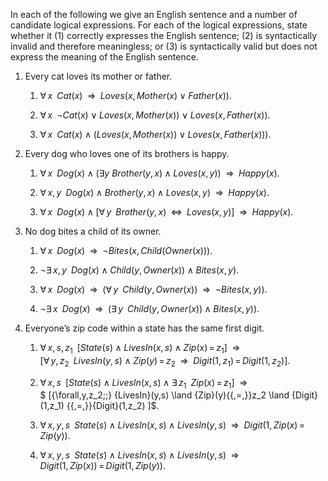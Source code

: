 

In each of the following we give an English sentence and a number of
candidate logical expressions. For each of the logical expressions,
state whether it (1) correctly expresses the English sentence; (2) is
syntactically invalid and therefore meaningless; or (3) is syntactically
valid but does not express the meaning of the English sentence.<br>

1.  Every cat loves its mother or father.<br>

    1.  ${\forall\,x\;\;} {Cat}(x) {\:\;{\Rightarrow}\:\;}{Loves}(x,{Mother}(x)\lor {Father}(x))$.<br>

    2.  ${\forall\,x\;\;} \lnot {Cat}(x) \lor {Loves}(x,{Mother}(x)) \lor {Loves}(x,{Father}(x))$.<br>

    3.  ${\forall\,x\;\;} {Cat}(x) \land ({Loves}(x,{Mother}(x))\lor {Loves}(x,{Father}(x)))$.<br>

2.  Every dog who loves one of its brothers is happy.<br>

    1.  ${\forall\,x\;\;} {Dog}(x) \land (\exists y\ {Brother}(y,x) \land {Loves}(x,y)) {\:\;{\Rightarrow}\:\;}{Happy}(x)$.<br>

    2.  ${\forall\,x,y\;\;} {Dog}(x) \land {Brother}(y,x) \land {Loves}(x,y) {\:\;{\Rightarrow}\:\;}{Happy}(x)$.<br>

    3.  ${\forall\,x\;\;} {Dog}(x) \land [{\forall\,y\;\;} {Brother}(y,x) {\;\;{\Leftrightarrow}\;\;}{Loves}(x,y)] {\:\;{\Rightarrow}\:\;}{Happy}(x)$.<br>

3.  No dog bites a child of its owner.<br>

    1.  ${\forall\,x\;\;} {Dog}(x) {\:\;{\Rightarrow}\:\;}\lnot {Bites}(x,{Child}({Owner}(x)))$.<br>

    2.  $\lnot {\exists\,x,y\;\;} {Dog}(x) \land {Child}(y,{Owner}(x)) \land {Bites}(x,y)$.<br>

    3.  ${\forall\,x\;\;} {Dog}(x) {\:\;{\Rightarrow}\:\;}({\forall\,y\;\;} {Child}(y,{Owner}(x)) {\:\;{\Rightarrow}\:\;}\lnot {Bites}(x,y))$.<br>

    4.  $\lnot {\exists\,x\;\;} {Dog}(x) {\:\;{\Rightarrow}\:\;}({\exists\,y\;\;} {Child}(y,{Owner}(x)) \land {Bites}(x,y))$.<br>

4.  Everyone’s zip code within a state has the same first digit.<br>

    1.  ${\forall\,x,s,z_1\;\;} [{State}(s) \land {LivesIn}(x,s) \land {Zip}(x){{\,=\,}}z_1] {\:\;{\Rightarrow}\:\;}{}$\
        $[{\forall\,y,z_2\;\;} {LivesIn}(y,s) \land {Zip}(y){{\,=\,}}z_2 {\:\;{\Rightarrow}\:\;}{Digit}(1,z_1) {{\,=\,}}{Digit}(1,z_2) ]$.<br>

    2.  ${\forall\,x,s\;\;} [{State}(s) \land {LivesIn}(x,s) \land {\exists\,z_1\;\;} {Zip}(x){{\,=\,}}z_1] {\:\;{\Rightarrow}\:\;}{}$\
        $ [{\forall\,y,z_2\;\;} {LivesIn}(y,s) \land {Zip}(y){{\,=\,}}z_2 \land {Digit}(1,z_1) {{\,=\,}}{Digit}(1,z_2) ]$.<br>

    3.  ${\forall\,x,y,s\;\;} {State}(s) \land {LivesIn}(x,s) \land {LivesIn}(y,s) {\:\;{\Rightarrow}\:\;}{Digit}(1,{Zip}(x){{\,=\,}}{Zip}(y))$.<br>

    4.  ${\forall\,x,y,s\;\;} {State}(s) \land {LivesIn}(x,s) \land {LivesIn}(y,s) {\:\;{\Rightarrow}\:\;}{}$\
        ${Digit}(1,{Zip}(x)) {{\,=\,}}{Digit}(1,{Zip}(y))$.
<br>
